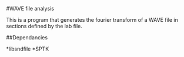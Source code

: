 #WAVE file analysis

This is a program that generates the fourier transform of a WAVE file in sections defined by the lab file.

##Dependancies

*libsndfile
*SPTK
